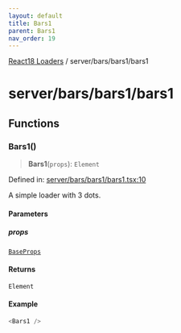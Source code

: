 ```yaml
---
layout: default
title: Bars1
parent: Bars1
nav_order: 19
---
```

[React18 Loaders](../../../index.md) / server/bars/bars1/bars1

# server/bars/bars1/bars1

## Functions

### Bars1()

> **Bars1**(`props`): `Element`

Defined in: [server/bars/bars1/bars1.tsx:10](https://github.com/react18-tools/turborepo-template/blob/75b385c901f1dcd5904eb3f4e38e0ae76e4f3a44/lib/src/server/bars/bars1/bars1.tsx#L10)

A simple loader with 3 dots.

#### Parameters

##### props

[`BaseProps`](../../common/base/base/index.md#baseprops)

#### Returns

`Element`

#### Example

```ts
<Bars1 />
```

